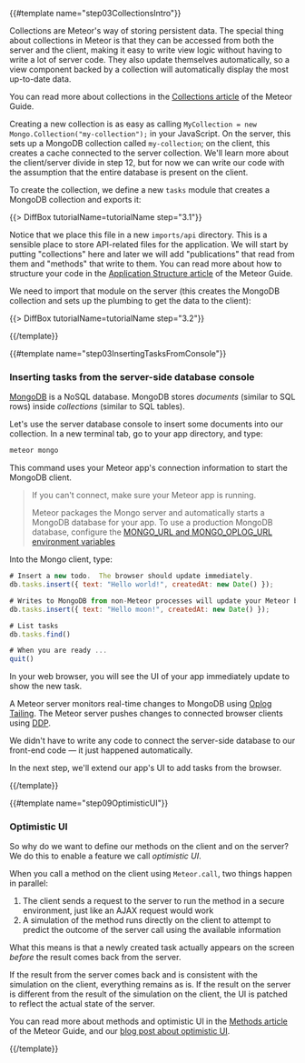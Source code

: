 {{#template name="step03CollectionsIntro"}}

Collections are Meteor's way of storing persistent data. The special thing about collections in Meteor is that they can be accessed from both the server and the client, making it easy to write view logic without having to write a lot of server code. They also update themselves automatically, so a view component backed by a collection will automatically display the most up-to-date data.

You can read more about collections in the [Collections article](http://guide.meteor.com/collections.html) of the Meteor Guide.

Creating a new collection is as easy as calling `MyCollection = new Mongo.Collection("my-collection");` in your JavaScript. On the server, this sets up a MongoDB collection called `my-collection`; on the client, this creates a cache connected to the server collection. We'll learn more about the client/server divide in step 12, but for now we can write our code with the assumption that the entire database is present on the client.

To create the collection, we define a new `tasks` module that creates a MongoDB collection and exports it:

{{> DiffBox tutorialName=tutorialName step="3.1"}}

Notice that we place this file in a new `imports/api` directory. This is a sensible place to store API-related files for the application. We will start by putting "collections" here and later we will add "publications" that read from them and "methods" that write to them. You can read more about how to structure your code in the [Application Structure article](http://guide.meteor.com/structure.html) of the Meteor Guide.

We need to import that module on the server (this creates the MongoDB collection and sets up the plumbing to get the data to the client):

{{> DiffBox tutorialName=tutorialName step="3.2"}}

{{/template}}

{{#template name="step03InsertingTasksFromConsole"}}

### Inserting tasks from the server-side database console

[MongoDB](https://www.mongodb.com/what-is-mongodb) is a NoSQL database.  MongoDB stores _documents_  (similar to SQL rows) inside _collections_ (similar to SQL tables). 

Let's use the server database console to insert some documents into our collection. In a new terminal tab, go to your app directory, and type:

```bash
meteor mongo
```

This command uses your Meteor app's connection information to start the MongoDB client.  

> If you can't connect, make sure your Meteor app is running.
> 
> Meteor packages the Mongo server and automatically starts a MongoDB database for your app.  To use a production MongoDB database, configure the [MONGO\_URL and MONGO\_OPLOG\_URL environment variables](https://docs.meteor.com/api/collections.html#mongo_url) 

Into the Mongo client, type:

```js
# Insert a new todo.  The browser should update immediately.
db.tasks.insert({ text: "Hello world!", createdAt: new Date() });

# Writes to MongoDB from non-Meteor processes will update your Meteor browser app reactively (automatically).
db.tasks.insert({ text: "Hello moon!", createdAt: new Date() });

# List tasks
db.tasks.find()

# When you are ready ...
quit()
```

In your web browser, you will see the UI of your app immediately update to show the new task.  

A Meteor server monitors real-time changes to MongoDB using [Oplog Tailing](https://docs.meteor.com/api/collections.html#mongo_url).  The Meteor server pushes changes to connected browser clients using [DDP](https://guide.meteor.com/accounts.html#userid-ddp).

We didn't have to write any code to connect the server-side database to our front-end code &mdash; it just happened automatically.

In the next step, we'll extend our app's UI to add tasks from the browser.

{{/template}}

{{#template name="step09OptimisticUI"}}

### Optimistic UI

So why do we want to define our methods on the client and on the server? We do this to enable a feature we call _optimistic UI_.

When you call a method on the client using `Meteor.call`, two things happen in parallel:

1. The client sends a request to the server to run the method in a secure environment, just like an AJAX request would work
2. A simulation of the method runs directly on the client to attempt to predict the outcome of the server call using the available information

What this means is that a newly created task actually appears on the screen _before_ the result comes back from the server.

If the result from the server comes back and is consistent with the simulation on the client, everything remains as is. If the result on the server is different from the result of the simulation on the client, the UI is patched to reflect the actual state of the server.


You can read more about methods and optimistic UI in the [Methods article](http://guide.meteor.com/methods.html) of the Meteor Guide, and our [blog post about optimistic UI](http://info.meteor.com/blog/optimistic-ui-with-meteor-latency-compensation).

{{/template}}
